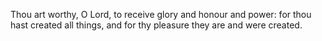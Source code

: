 Thou art worthy, O Lord, to receive glory and honour and power: for thou hast created all things, and for thy pleasure they are and were created.
